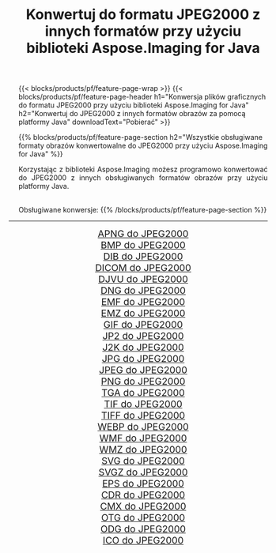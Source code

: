 ﻿---
title: Konwertuj do formatu JPEG2000 z innych formatów przy użyciu biblioteki Aspose.Imaging for Java 
weight: 3920
url: /pl/java/conversion/to/jpeg2000 
lang: pl
langdirlevel: 2
locales: zh-hans,ja,it,ru,de,es,fr,nl,id,lt,pl,pt,vi,tr,ko,zh-hant,ar,hi,th,sv,cs,uk,he
description: Za pomocą Aspose.Imaging możesz konwertować do JPEG2000 z innych formatów przy użyciu Javy
---

{{< blocks/products/pf/feature-page-wrap >}}
{{< blocks/products/pf/feature-page-header h1="Konwersja plików graficznych do formatu JPEG2000 przy użyciu biblioteki Aspose.Imaging for Java" h2="Konwertuj do JPEG2000 z innych formatów obrazów za pomocą platformy Java" downloadText="Pobierać" >}}


{{% blocks/products/pf/feature-page-section  h2="Wszystkie obsługiwane formaty obrazów konwertowalne do JPEG2000 przy użyciu Aspose.Imaging for Java" %}}
<p align=justify>Korzystając z biblioteki Aspose.Imaging możesz programowo konwertować do JPEG2000 z innych obsługiwanych formatów obrazów przy użyciu platformy Java.</p>
<br/>
Obsługiwane konwersje:
{{% /blocks/products/pf/feature-page-section %}}
<div class="container-fluid productfamilypage bg-gray">
    <div class="convertypes bg-gray agp-content section">
        <div class="container">
		<hr style="margin-left:-20px;"/>
		<div class="row other-converters" style="gap: 10px;font-size: 19px;text-align:center;">
		    <div class='col-md-2 other-converter remove-lp remove-rp'><a href="/imaging/pl/java/conversion/apng-to-jpeg2000" style="padding:15px;">APNG do JPEG2000</a></div>
<div class='col-md-2 other-converter remove-lp remove-rp'><a href="/imaging/pl/java/conversion/bmp-to-jpeg2000" style="padding:15px;">BMP do JPEG2000</a></div>
<div class='col-md-2 other-converter remove-lp remove-rp'><a href="/imaging/pl/java/conversion/dib-to-jpeg2000" style="padding:15px;">DIB do JPEG2000</a></div>
<div class='col-md-2 other-converter remove-lp remove-rp'><a href="/imaging/pl/java/conversion/dicom-to-jpeg2000" style="padding:15px;">DICOM do JPEG2000</a></div>
<div class='col-md-2 other-converter remove-lp remove-rp'><a href="/imaging/pl/java/conversion/djvu-to-jpeg2000" style="padding:15px;">DJVU do JPEG2000</a></div>
<div class='col-md-2 other-converter remove-lp remove-rp'><a href="/imaging/pl/java/conversion/dng-to-jpeg2000" style="padding:15px;">DNG do JPEG2000</a></div>
<div class='col-md-2 other-converter remove-lp remove-rp'><a href="/imaging/pl/java/conversion/emf-to-jpeg2000" style="padding:15px;">EMF do JPEG2000</a></div>
<div class='col-md-2 other-converter remove-lp remove-rp'><a href="/imaging/pl/java/conversion/emz-to-jpeg2000" style="padding:15px;">EMZ do JPEG2000</a></div>
<div class='col-md-2 other-converter remove-lp remove-rp'><a href="/imaging/pl/java/conversion/gif-to-jpeg2000" style="padding:15px;">GIF do JPEG2000</a></div>
<div class='col-md-2 other-converter remove-lp remove-rp'><a href="/imaging/pl/java/conversion/jp2-to-jpeg2000" style="padding:15px;">JP2 do JPEG2000</a></div>
<div class='col-md-2 other-converter remove-lp remove-rp'><a href="/imaging/pl/java/conversion/j2k-to-jpeg2000" style="padding:15px;">J2K do JPEG2000</a></div>
<div class='col-md-2 other-converter remove-lp remove-rp'><a href="/imaging/pl/java/conversion/jpg-to-jpeg2000" style="padding:15px;">JPG do JPEG2000</a></div>
<div class='col-md-2 other-converter remove-lp remove-rp'><a href="/imaging/pl/java/conversion/jpeg-to-jpeg2000" style="padding:15px;">JPEG do JPEG2000</a></div>
<div class='col-md-2 other-converter remove-lp remove-rp'><a href="/imaging/pl/java/conversion/png-to-jpeg2000" style="padding:15px;">PNG do JPEG2000</a></div>
<div class='col-md-2 other-converter remove-lp remove-rp'><a href="/imaging/pl/java/conversion/tga-to-jpeg2000" style="padding:15px;">TGA do JPEG2000</a></div>
<div class='col-md-2 other-converter remove-lp remove-rp'><a href="/imaging/pl/java/conversion/tif-to-jpeg2000" style="padding:15px;">TIF do JPEG2000</a></div>
<div class='col-md-2 other-converter remove-lp remove-rp'><a href="/imaging/pl/java/conversion/tiff-to-jpeg2000" style="padding:15px;">TIFF do JPEG2000</a></div>
<div class='col-md-2 other-converter remove-lp remove-rp'><a href="/imaging/pl/java/conversion/webp-to-jpeg2000" style="padding:15px;">WEBP do JPEG2000</a></div>
<div class='col-md-2 other-converter remove-lp remove-rp'><a href="/imaging/pl/java/conversion/wmf-to-jpeg2000" style="padding:15px;">WMF do JPEG2000</a></div>
<div class='col-md-2 other-converter remove-lp remove-rp'><a href="/imaging/pl/java/conversion/wmz-to-jpeg2000" style="padding:15px;">WMZ do JPEG2000</a></div>
<div class='col-md-2 other-converter remove-lp remove-rp'><a href="/imaging/pl/java/conversion/svg-to-jpeg2000" style="padding:15px;">SVG do JPEG2000</a></div>
<div class='col-md-2 other-converter remove-lp remove-rp'><a href="/imaging/pl/java/conversion/svgz-to-jpeg2000" style="padding:15px;">SVGZ do JPEG2000</a></div>
<div class='col-md-2 other-converter remove-lp remove-rp'><a href="/imaging/pl/java/conversion/eps-to-jpeg2000" style="padding:15px;">EPS do JPEG2000</a></div>
<div class='col-md-2 other-converter remove-lp remove-rp'><a href="/imaging/pl/java/conversion/cdr-to-jpeg2000" style="padding:15px;">CDR do JPEG2000</a></div>
<div class='col-md-2 other-converter remove-lp remove-rp'><a href="/imaging/pl/java/conversion/cmx-to-jpeg2000" style="padding:15px;">CMX do JPEG2000</a></div>
<div class='col-md-2 other-converter remove-lp remove-rp'><a href="/imaging/pl/java/conversion/otg-to-jpeg2000" style="padding:15px;">OTG do JPEG2000</a></div>
<div class='col-md-2 other-converter remove-lp remove-rp'><a href="/imaging/pl/java/conversion/odg-to-jpeg2000" style="padding:15px;">ODG do JPEG2000</a></div>
<div class='col-md-2 other-converter remove-lp remove-rp'><a href="/imaging/pl/java/conversion/ico-to-jpeg2000" style="padding:15px;">ICO do JPEG2000</a></div>
                </div>
        </div>
    </div>
</div>
<br/>

